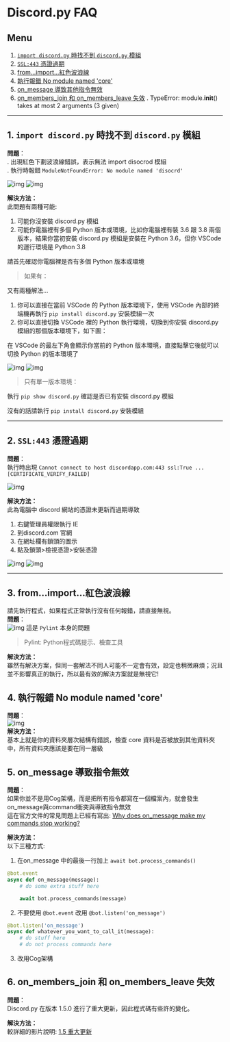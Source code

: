 # Discord.py FAQ

## Menu
1. [`import discord.py` 時找不到 `discord.py` 模組](https://github.com/SHELTER-ZONE/Discord_Bot_FAQ/blob/master/discord.py_FAQ.md#import-discordpy-%E6%99%82%E6%89%BE%E4%B8%8D%E5%88%B0-discordpy-%E6%A8%A1%E7%B5%84)
2. [`SSL:443` 憑證過期](https://github.com/SHELTER-ZONE/Discord_Bot_FAQ/blob/master/discord.py_FAQ.md#ssl443-%E6%86%91%E8%AD%89%E9%81%8E%E6%9C%9F)
3. [from...import...紅色波浪線](https://github.com/SHELTER-ZONE/Discord_Bot_FAQ/blob/master/discord.py_FAQ.md#3-fromimport紅色波浪線)
4. [執行報錯 No module named 'core'](https://github.com/SHELTER-ZONE/Discord_Bot_FAQ/blob/master/discord.py_FAQ.md#4-執行報錯-no-module-named-core)
5. [on_message 導致其他指令無效](https://github.com/SHELTER-ZONE/Discord_Bot_FAQ/blob/master/discord.py_FAQ.md#5-on_message-導致指令無效)  
6. [on_members_join 和 on_members_leave 失效]()
. TypeError: module.__init__() takes at most 2 arguments (3 given)
---

## 1. `import discord.py` 時找不到 `discord.py` 模組
**問題**：<br>
. 出現紅色下劃波浪線錯誤，表示無法 import disocrod 模組<br>
. 執行時報錯 `ModuleNotFoundError: No module named 'disocrd'`

![img](https://github.com/SHELTER-ZONE/Discord_Bot_FAQ/blob/master/src/cant_import_discord-1.png)
![img](https://github.com/SHELTER-ZONE/Discord_Bot_FAQ/blob/master/src/cant_import_discord-2.png)

**解決方法：**<br>
此問題有兩種可能:
1. 可能你沒安裝 discord.py 模組
2. 可能你電腦裡有多個 Python 版本或環境，比如你電腦裡有裝 3.6 跟 3.8 兩個版本，結果你當初安裝 discord.py 模組是安裝在 Python 3.6，但你 VSCode 的運行環境是 Python 3.8

請首先確認你電腦裡是否有多個 Python 版本或環境

> 如果有：

又有兩種解法...
1. 你可以直接在當前 VSCode 的 Python 版本環境下，使用 VSCode 內部的終端機再執行 `pip install discord.py` 安裝模組一次
2. 你可以直接切換 VSCode 裡的 Python 執行環境，切換到你安裝 discord.py 模組的那個版本環境下，如下圖：

在 VSCode 的最左下角會顯示你當前的 Python 版本環境，直接點擊它後就可以切換 Python 的版本環境了

![img](https://github.com/SHELTER-ZONE/Discord_Bot_FAQ/blob/master/src/cant_import_discord-3.png)
![img](https://github.com/SHELTER-ZONE/Discord_Bot_FAQ/blob/master/src/cant_import_discord-4.png)

> 只有單一版本環境：

執行 `pip show discord.py` 確認是否已有安裝 discord.py 模組

沒有的話請執行 `pip install discord.py` 安裝模組

---

## 2. `SSL:443` 憑證過期
**問題**：  
執行時出現 `Cannot connect to host discordapp.com:443 ssl:True ... [CERTIFICATE_VERIFY_FAILED]`

![img](https://github.com/SHELTER-ZONE/Discord_Bot_FAQ/blob/master/src/ssl_443.png?raw=true)

**解決方法：**  
此為電腦中 discord 網站的憑證未更新而過期導致

1. 右鍵管理員權限執行 IE
2. 到discord.com 官網
3. 在網址欄有鎖頭的圖示
4. 點及鎖頭>檢視憑證>安裝憑證

![img](https://github.com/SHELTER-ZONE/Discord_Bot_FAQ/blob/master/src/ssl_443-2.png)
![img](https://github.com/SHELTER-ZONE/Discord_Bot_FAQ/blob/master/src/ssl_443-3.png)

---

## 3. from...import...紅色波浪線
請先執行程式，如果程式正常執行沒有任何報錯，請直接無視。  
**問題**：  
![img](https://github.com/SHELTER-ZONE/Discord_Bot_FAQ/blob/master/src/pylint.png)
這是 `Pylint` 本身的問題
> Pylint: Python程式碼提示、檢查工具

**解決方法：**  
雖然有解決方案，但同一套解法不同人可能不一定會有效，設定也稍微麻煩；況且並不影響真正的執行，所以最有效的解決方案就是無視它!

## 4. 執行報錯 No module named 'core'

**問題**：  
![img](https://github.com/SHELTER-ZONE/Discord_Bot_FAQ/blob/master/src/noNamedCore.png)  
**解決方法：**  
基本上就是你的資料夾層次結構有錯誤，檢查 core 資料是否被放到其他資料夾中，所有資料夾應該是要在同一層級

## 5. on_message 導致指令無效
**問題**：  
如果你並不是用Cog架構，而是把所有指令都寫在一個檔案內，就會發生on_message與command衝突與導致指令無效  
這在官方文件的常見問題上已經有寫出:
[Why does on_message make my commands stop working?](https://discordpy.readthedocs.io/en/latest/faq.html?highlight=on_message#why-does-on-message-make-my-commands-stop-working)

**解決方法：**  
以下三種方式:
1. 在on_message 中的最後一行加上 `await bot.process_commands()`
```python
@bot.event
async def on_message(message):
    # do some extra stuff here

    await bot.process_commands(message)
```
2. 不要使用 `@bot.event` 改用 `@bot.listen('on_message')`  
```python
@bot.listen('on_message')
async def whatever_you_want_to_call_it(message):
    # do stuff here
    # do not process commands here
```
3. 改用Cog架構

## 6. on_members_join 和 on_members_leave 失效
**問題**：  
Discord.py 在版本 1.5.0 進行了重大更新，因此程式碼有些許的變化。  

**解決方法：**  
較詳細的影片說明: [1.5 重大更新](https://youtu.be/clqFPOJkkrI)
